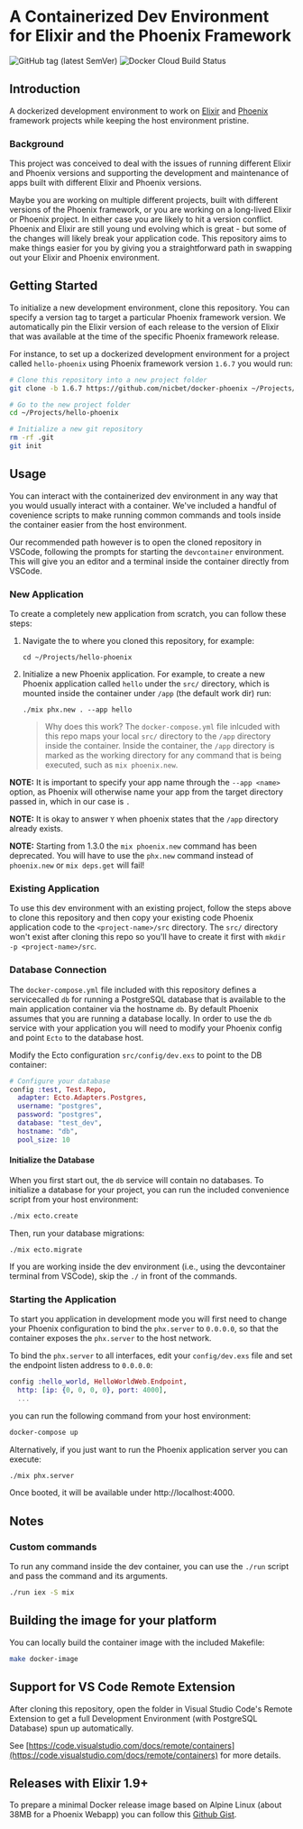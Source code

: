 # A Containerized Dev Environment for Elixir and the Phoenix Framework

![GitHub tag (latest SemVer)](https://img.shields.io/github/v/tag/nicbet/docker-phoenix)
![Docker Cloud Build Status](https://img.shields.io/docker/cloud/build/nicbet/phoenix)

## Introduction

A dockerized development environment to work on [Elixir](https://github.com/elixir-lang/elixir) and [Phoenix](https://github.com/phoenixframework/phoenix) framework projects while keeping the host environment pristine.

### Background

This project was conceived to deal with the issues of running different Elixir and Phoenix versions and supporting the development and maintenance of apps built with different Elixir and Phoenix versions.

Maybe you are working on multiple different projects, built with different versions of the Phoenix framework, or you are working on a long-lived Elixir or Phoenix project. In either case you are likely to hit a version conflict. Phoenix and Elixir are still young und evolving which is great - but some of the changes will likely break your application code. This repository aims to make things easier for you by giving you a straightforward path in swapping out your Elixir and Phoenix environment.

## Getting Started

To initialize a new development environment, clone this repository. You can specify a version tag to target a particular Phoenix framework version. We automatically pin the Elixir version of each release to the version of Elixir that was available at the time of the specific Phoenix framework release.

For instance, to set up a dockerized development environment for a project called `hello-phoenix` using Phoenix framework version `1.6.7` you would run:

```sh
# Clone this repository into a new project folder
git clone -b 1.6.7 https://github.com/nicbet/docker-phoenix ~/Projects/hello-phoenix

# Go to the new project folder
cd ~/Projects/hello-phoenix

# Initialize a new git repository
rm -rf .git
git init
```

## Usage

You can interact with the containerized dev environment in any way that you would usually interact with a container. We've included a handful of covenience scripts to make running common commands and tools inside the container easier from the host environment.

Our recommended path however is to open the cloned repository in VSCode, following the prompts for starting the `devcontainer` environment. This will give you an editor and a terminal inside the container directly from VSCode.

### New Application

To create a completely new application from scratch, you can follow these steps:

1. Navigate the to where you cloned this repository, for example:

   ```
   cd ~/Projects/hello-phoenix
   ```

2. Initialize a new Phoenix application. For example, to create a new Phoenix application called `hello` under the `src/` directory, which is mounted inside the container under `/app` (the default work dir) run:

   ```
   ./mix phx.new . --app hello
   ```

   > Why does this work? The `docker-compose.yml` file inlcuded with this repo maps your local `src/` directory to the `/app` directory inside the container. Inside the container, the `/app` directory is marked as the working directory for any command that is being executed, such as `mix phoenix.new`.

**NOTE:** It is important to specify your app name through the `--app <name>` option, as Phoenix will otherwise name your app from the target directory passed in, which in our case is `.`

**NOTE:** It is okay to answer `Y` when phoenix states that the `/app` directory already exists.

**NOTE:** Starting from 1.3.0 the `mix phoenix.new` command has been deprecated. You will have to use the `phx.new` command instead of `phoenix.new` or `mix deps.get` will fail!

### Existing Application

To use this dev environment with an existing project, follow the steps above to clone this repository and then copy your existing code Phoenix application code to the `<project-name>/src` directory. The `src/` directory won't exist after cloning this repo so you'll have to create it first with `mkdir -p <project-name>/src`.

### Database Connection

The `docker-compose.yml` file included with this repository defines a servicecalled `db` for running a PostgreSQL database that is available to the main application container via the hostname `db`. By default Phoenix assumes that you are running a database locally. In order to use the `db` service with your application you will need to modify your Phoenix config and point `Ecto` to the database host.

Modify the Ecto configuration `src/config/dev.exs` to point to the DB container:

```elixir
# Configure your database
config :test, Test.Repo,
  adapter: Ecto.Adapters.Postgres,
  username: "postgres",
  password: "postgres",
  database: "test_dev",
  hostname: "db",
  pool_size: 10
```

#### Initialize the Database

When you first start out, the `db` service will contain no databases. To initialize a database for your project, you can run the included convenience script from your host environment:

```sh
./mix ecto.create
```

Then, run your database migrations:

```
./mix ecto.migrate
```

If you are working inside the dev environment (i.e., using the devcontainer terminal from VSCode), skip the `./` in front of the commands.

### Starting the Application

To start you application in development mode you will first need to change your Phoenix configuration to bind the `phx.server` to `0.0.0.0`, so that the container exposes the `phx.server` to the host network.

To bind the `phx.server` to all interfaces, edit your `config/dev.exs` file and set the endpoint listen address to `0.0.0.0`:

```elixir
config :hello_world, HelloWorldWeb.Endpoint,
  http: [ip: {0, 0, 0, 0}, port: 4000],
  ...
```

you can run the following command from your host environment:

```sh
docker-compose up
```

Alternatively, if you just want to run the Phoenix application server you can execute:

```sh
./mix phx.server
```

Once booted, it will be available under http://localhost:4000.

## Notes

### Custom commands

To run any command inside the dev container, you can use the `./run` script and pass the command and its arguments.

```sh
./run iex -S mix
```

## Building the image for your platform

You can locally build the container image with the included Makefile:

```sh
make docker-image
```

## Support for VS Code Remote Extension

After cloning this repository, open the folder in Visual Studio Code's Remote Extension to get a full Development Environment (with PostgreSQL Database) spun up automatically.

See [https://code.visualstudio.com/docs/remote/containers](https://code.visualstudio.com/docs/remote/containers) for more details.

## Releases with Elixir 1.9+

To prepare a minimal Docker release image based on Alpine Linux (about 38MB for a Phoenix Webapp) you can follow this [Github Gist](https://gist.github.com/nicbet/102f16359828405ce34ca083976986e1).
